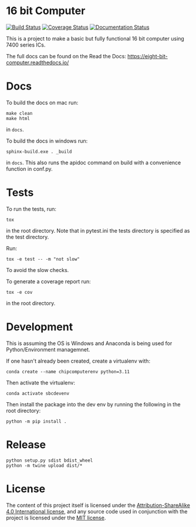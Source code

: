 # 16 bit Computer

 [![Build Status](https://travis-ci.org/ninezerozeronine/eight-bit-computer.svg?branch=master)](https://travis-ci.org/ninezerozeronine/eight-bit-computer) [![Coverage Status](https://coveralls.io/repos/github/ninezerozeronine/eight-bit-computer/badge.svg?branch=master)](https://coveralls.io/github/ninezerozeronine/eight-bit-computer?branch=master) [![Documentation Status](https://readthedocs.org/projects/eight-bit-computer/badge/?version=master)](https://eight-bit-computer.readthedocs.io/en/master/?badge=master)

This is a project to make a basic but fully functional 16 bit computer 
using 7400 series ICs.

The full docs can be found on the Read the Docs: https://eight-bit-computer.readthedocs.io/

# Docs

To build the docs on mac run:

    make clean
    make html

in `docs`.

To build the docs in windows run:

    sphinx-build.exe . _build

in `docs`. This also runs the apidoc command on build with a convenience function in conf.py.

# Tests

To run the tests, run:

    tox

in the root directory. Note that in pytest.ini the tests directory is specified as the test directory.

Run:

    tox -e test -- -m "not slow"

To avoid the slow checks.

To generate a coverage report run:

    tox -e cov

in the root directory.

# Development

This is assuming the OS is Windows and Anaconda is being used for Python/Environment managemnet.

If one hasn't already been created, create a virtualenv with:

    conda create --name chipcomputerenv python=3.11

Then activate the virtualenv:

    conda activate sbcdevenv

Then install the package into the dev env by running the following in the root directory:

    python -m pip install .


# Release

    python setup.py sdist bdist_wheel
    python -m twine upload dist/*

# License

The content of this project itself is licensed under the
[Attribution-ShareAlike 4.0 International
license](http://creativecommons.org/licenses/by-sa/4.0/), and any source code used
in conjunction with the project is licensed under the [MIT
license](http://opensource.org/licenses/mit-license.php).